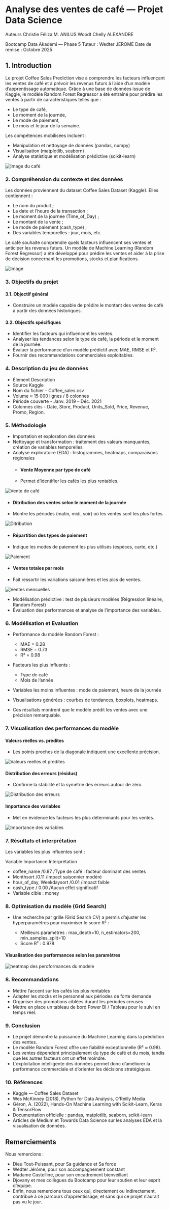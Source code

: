 # Analyse des ventes de café — Projet Data Science

Auteurs
Christie Féliza M. ANILUS
Woodt Chelly ALEXANDRE

Bootcamp Data Akademi — Phase 5
Tuteur : Wedter JEROME
Date de remise : Octobre 2025

## 1. Introduction

Le projet Coffee Sales Prediction vise à comprendre les facteurs influençant les ventes de café et à prévoir les revenus futurs à l’aide d’un modèle d’apprentissage automatique.
Grâce à une base de données issue de Kaggle, le modèle Random Forest Regressor a été entraîné pour prédire les ventes à partir de caractéristiques telles que :
 - Le type de café,
 - Le moment de la journée,
 - Le mode de paiement,
 - Le mois et le jour de la semaine.

Les compétences mobilisées incluent :
- Manipulation et nettoyage de données (pandas, numpy)
- Visualisation (matplotlib, seaborn)
- Analyse statistique et modélisation prédictive (scikit-learn)

![Image du café](IMAGES/expresso.jpeg)

### 2. Compréhension du contexte et des données

Les données proviennent du dataset Coffee Sales Dataset (Kaggle).
Elles contiennent :

 - Le nom du produit ;
 - La date et l’heure de la transaction ;
 - Le moment de la journée (Time_of_Day) ;
 - Le montant de la vente ;
 - Le mode de paiement (cash_type) ;
 - Des variables temporelles : jour, mois, etc.

Le café souhaite comprendre quels facteurs influencent ses ventes et anticiper les revenus futurs.
Un modèle de Machine Learning (Random Forest Regressor) a été développé pour prédire les ventes et aider à la prise de décision concernant les promotions, stocks et planifications.

![Image](IMAGES/grain%20café.jpeg)

### 3. Objectifs du projet
#### 3.1. Objectif général
 - Construire un modèle capable de prédire le montant des ventes de café à partir des données historiques.
#### 3.2.  Objectifs spécifiques
   - Identifier les facteurs qui influencent les ventes.
   - Analyser les tendances selon le type de café, la période et le moment de la journée.
   - Évaluer la performance d’un modèle prédictif avec MAE, RMSE et R².
   - Fournir des recommandations commerciales exploitables.


### 4. Description du jeu de données
- Élément	Description
- Source	Kaggle
- Nom du fichier	- Coffee_sales.csv
- Volume	≈ 15 000 lignes / 8 colonnes
- Période couverte - Janv. 2019 – Déc. 2021
- Colonnes clés - Date, Store, Product, Units_Sold, Price, Revenue, Promo, Region.

### 5. Méthodologie

- Importation et exploration des données
- Nettoyage et transformation : traitement des valeurs manquantes, création de variables temporelles
- Analyse exploratoire (EDA) : histogrammes, heatmaps, comparaisons régionales
   - #### Vente Moyenne par type de café
   - Permet d’identifier les cafés les plus rentables.
   
![Vente de café](IMAGES/vente%20moyenne%20par%20type%20de%20café.jpeg)
   - #### Ditribution des ventes selon le moment de la journée
   - Montre les périodes (matin, midi, soir) où les ventes sont les plus fortes.

![Ditribution](IMAGES/distributions%20des%20ventes%20par%20moment%20de%20la%20journée.jpeg)
   - #### Répartition des types de paiement
   - Indique les modes de paiement les plus utilisés (espèces, carte, etc.)

![Paiement](IMAGES/nombre%20des%20transactions%20par%20type%20de%20paiement.jpeg)

   - #### Ventes totales par mois
   - Fait ressortir les variations saisonnières et les pics de ventes.

![Ventes mensuelles](IMAGES/ventes%20totales%20par%20mois.jpeg)
- Modélisation prédictive : test de plusieurs modèles (Régression linéaire, Random Forest)
- Évaluation des performances et analyse de l’importance des variables.

### 6. Modélisation et Evaluation

- Performance du modèle Random Forest :
    - MAE = 0.28
    - RMSE = 0.73
    - R² = 0.98

 - Facteurs les plus influents :
    - Type de café 
    - Mois de l’année 

 - Variables les moins influentes : mode de paiement, heure de la journée
 - Visualisations générées : courbes de tendances, boxplots, heatmaps.
 - Ces résultats montrent que le modèle prédit les ventes avec une précision remarquable.

 ### 7. Visualisation des performances du modèle
 #### Valeurs réelles vs. prédites
 - Les points proches de la diagonale indiquent une excellente précision.

![Valeurs reelles et predites](IMAGES/Capture%20d’écran_26-10-2025_224425_.jpeg)

#### Distribution des erreurs (résidus)
 - Confirme la stabilité et la symétrie des erreurs autour de zéro.

![Distribution des erreurs](IMAGES/Capture%20d’écran_26-10-2025_224447_.jpeg)

#### Importance des variables
 - Met en évidence les facteurs les plus déterminants pour les ventes.

![Importance des variables](IMAGES/Capture%20d’écran_26-10-2025_224553_.jpeg)

 ### 7. Résultats et interprétation

Les variables les plus influentes sont :

Variable	Importance	Interprétation
 - coffee_name	/0.87	/Type de café : facteur dominant des ventes
 - Monthsort	/0.11	/Impact saisonnier modéré
 - hour_of_day, Weekdaysort	/0.01	/Impact faible
 - cash_type	/ 0.00	/Aucun effet significatif
 - Variable cible : money

 ### 8. Optimisation du modèle (Grid Search)

 - Une recherche par grille (Grid Search CV) a permis d’ajuster les hyperparamètres pour maximiser le score R² :

    - Meilleurs paramètres : max_depth=10, n_estimators=200, min_samples_split=10
    - Score R² : 0.978

#### Visualisation des performances selon les paramètres
![heatmap des peroformances du modele](IMAGES/Capture%20d’écran_26-10-2025_224725_.jpeg)

 ### 8. Recommandations

 - Mettre l’accent sur les cafés les plus rentables
 - Adapter les stocks et le personnel aux périodes de forte demande
 - Organiser des promotions ciblées durant les périodes creuses
 - Mettre en place un tableau de bord Power BI / Tableau pour le suivi en temps réel.

 ### 9. Conclusion
 - Le projet démontre la puissance du Machine Learning dans la prédiction des ventes.
 - Le modèle Random Forest offre une fiabilité exceptionnelle (R² ≈ 0.98).
 - Les ventes dépendent principalement du type de café et du mois, tandis que les autres facteurs ont un effet moindre.
 - L’exploitation intelligente des données permet donc d’améliorer la performance commerciale et d’orienter les décisions stratégiques.

### 10. Références
 - Kaggle — Coffee Sales Dataset
 - Wes McKinney (2018), Python for Data Analysis, O’Reilly Media
 - Géron, A. (2022), Hands-On Machine Learning with Scikit-Learn, Keras & TensorFlow
 - Documentation officielle : pandas, matplotlib, seaborn, scikit-learn
 - Articles de Medium et Towards Data Science sur les analyses EDA et la visualisation de données.

 ## Remerciements
Nous remercions :
 - Dieu Tout-Puissant, pour Sa guidance et Sa force
 - Wedter Jérôme, pour son accompagnement constant
 - Madame Castelline, pour son encadrement bienveillant
 - Djovany et mes collègues du Bootcamp pour leur soutien et leur esprit d’équipe.
 - Enfin, nous remercions tous ceux qui, directement ou indirectement, contribué à ce parcours d’apprentissage, et sans qui ce projet n’aurait pas vu le jour.
